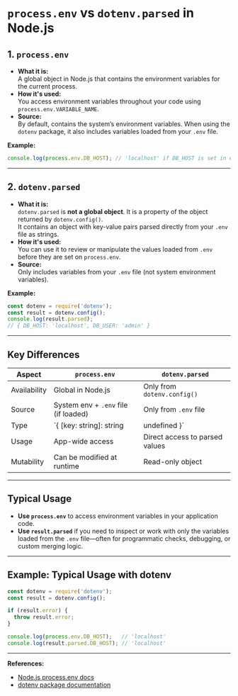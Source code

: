 # `process.env` vs `dotenv.parsed` in Node.js

## 1. `process.env`

- **What it is:**  
  A global object in Node.js that contains the environment variables for the current process.
- **How it's used:**  
  You access environment variables throughout your code using `process.env.VARIABLE_NAME`.
- **Source:**  
  By default, contains the system’s environment variables. When using the `dotenv` package, it also includes variables loaded from your `.env` file.

**Example:**
```js
console.log(process.env.DB_HOST); // 'localhost' if DB_HOST is set in environment or .env file
```

---

## 2. `dotenv.parsed`

- **What it is:**  
  `dotenv.parsed` is **not a global object**. It is a property of the object returned by `dotenv.config()`.  
  It contains an object with key-value pairs parsed directly from your `.env` file as strings.
- **How it's used:**  
  You can use it to review or manipulate the values loaded from `.env` before they are set on `process.env`.
- **Source:**  
  Only includes variables from your `.env` file (not system environment variables).

**Example:**
```js
const dotenv = require('dotenv');
const result = dotenv.config();
console.log(result.parsed); 
// { DB_HOST: 'localhost', DB_USER: 'admin' }
```

---

## Key Differences

| Aspect            | `process.env`                           | `dotenv.parsed`                |
|-------------------|-----------------------------------------|---------------------------------|
| Availability      | Global in Node.js                       | Only from `dotenv.config()`     |
| Source            | System env + `.env` file (if loaded)    | Only from `.env` file           |
| Type              | `{ [key: string]: string | undefined }` | `{ [key: string]: string }`     |
| Usage             | App-wide access                         | Direct access to parsed values  |
| Mutability        | Can be modified at runtime              | Read-only object                |

---

## Typical Usage

- **Use `process.env`** to access environment variables in your application code.
- **Use `result.parsed`** if you need to inspect or work with only the variables loaded from the `.env` file—often for programmatic checks, debugging, or custom merging logic.

---

## Example: Typical Usage with dotenv

```js
const dotenv = require('dotenv');
const result = dotenv.config();

if (result.error) {
  throw result.error;
}

console.log(process.env.DB_HOST);   // 'localhost'
console.log(result.parsed.DB_HOST); // 'localhost'
```

---

**References:**
- [Node.js process.env docs](https://nodejs.org/api/process.html#processenv)
- [dotenv package documentation](https://www.npmjs.com/package/dotenv)
